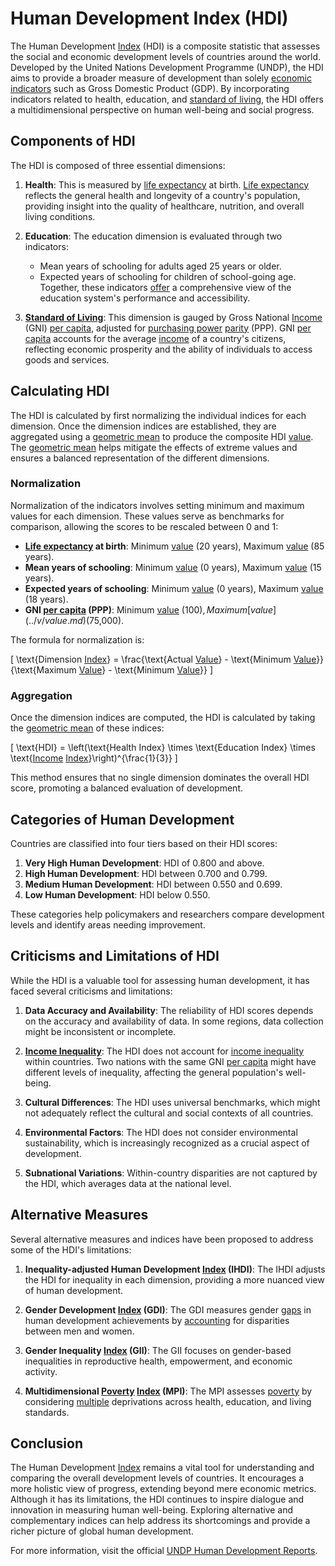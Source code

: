 # Human Development Index (HDI)

The Human Development [Index](../i/index.md) (HDI) is a composite statistic that assesses the social and economic development levels of countries around the world. Developed by the United Nations Development Programme (UNDP), the HDI aims to provide a broader measure of development than solely [economic indicators](../e/economic_indicators.md) such as Gross Domestic Product (GDP). By incorporating indicators related to health, education, and [standard of living](../s/standard_of_living.md), the HDI offers a multidimensional perspective on human well-being and social progress.

## Components of HDI

The HDI is composed of three essential dimensions:

1. **Health**: This is measured by [life expectancy](../l/life_expectancy.md) at birth. [Life expectancy](../l/life_expectancy.md) reflects the general health and longevity of a country's population, providing insight into the quality of healthcare, nutrition, and overall living conditions.

2. **Education**: The education dimension is evaluated through two indicators:
    - Mean years of schooling for adults aged 25 years or older.
    - Expected years of schooling for children of school-going age.
    Together, these indicators [offer](../o/offer.md) a comprehensive view of the education system's performance and accessibility.

3. **[Standard of Living](../s/standard_of_living.md)**: This dimension is gauged by Gross National [Income](../i/income.md) (GNI) [per capita](../p/per_capita.md), adjusted for [purchasing power](../p/purchasing_power.md) [parity](../p/parity.md) (PPP). GNI [per capita](../p/per_capita.md) accounts for the average [income](../i/income.md) of a country's citizens, reflecting economic prosperity and the ability of individuals to access goods and services.

## Calculating HDI

The HDI is calculated by first normalizing the individual indices for each dimension. Once the dimension indices are established, they are aggregated using a [geometric mean](../g/geometric_mean_in_trading.md) to produce the composite HDI [value](../v/value.md). The [geometric mean](../g/geometric_mean_in_trading.md) helps mitigate the effects of extreme values and ensures a balanced representation of the different dimensions.

### Normalization

Normalization of the indicators involves setting minimum and maximum values for each dimension. These values serve as benchmarks for comparison, allowing the scores to be rescaled between 0 and 1:

- **[Life expectancy](../l/life_expectancy.md) at birth**: Minimum [value](../v/value.md) (20 years), Maximum [value](../v/value.md) (85 years).
- **Mean years of schooling**: Minimum [value](../v/value.md) (0 years), Maximum [value](../v/value.md) (15 years).
- **Expected years of schooling**: Minimum [value](../v/value.md) (0 years), Maximum [value](../v/value.md) (18 years).
- **GNI [per capita](../p/per_capita.md) (PPP)**: Minimum [value](../v/value.md) ($100), Maximum [value](../v/value.md) ($75,000).

The formula for normalization is:

\[ \text{Dimension [Index](../i/index.md)} = \frac{\text{Actual [Value](../v/value.md)} - \text{Minimum [Value](../v/value.md)}}{\text{Maximum [Value](../v/value.md)} - \text{Minimum [Value](../v/value.md)}} \]

### Aggregation

Once the dimension indices are computed, the HDI is calculated by taking the [geometric mean](../g/geometric_mean_in_trading.md) of these indices:

\[ \text{HDI} = \left(\text{Health Index} \times \text{Education Index} \times \text{[Income](../i/income.md) [Index](../i/index.md)}\right)^{\frac{1}{3}} \]

This method ensures that no single dimension dominates the overall HDI score, promoting a balanced evaluation of development.

## Categories of Human Development

Countries are classified into four tiers based on their HDI scores:

1. **Very High Human Development**: HDI of 0.800 and above.
2. **High Human Development**: HDI between 0.700 and 0.799.
3. **Medium Human Development**: HDI between 0.550 and 0.699.
4. **Low Human Development**: HDI below 0.550.

These categories help policymakers and researchers compare development levels and identify areas needing improvement.

## Criticisms and Limitations of HDI

While the HDI is a valuable tool for assessing human development, it has faced several criticisms and limitations:

1. **Data Accuracy and Availability**: The reliability of HDI scores depends on the accuracy and availability of data. In some regions, data collection might be inconsistent or incomplete.
  
2. **[Income Inequality](../i/income_inequality.md)**: The HDI does not account for [income inequality](../i/income_inequality.md) within countries. Two nations with the same GNI [per capita](../p/per_capita.md) might have different levels of inequality, affecting the general population's well-being.

3. **Cultural Differences**: The HDI uses universal benchmarks, which might not adequately reflect the cultural and social contexts of all countries.

4. **Environmental Factors**: The HDI does not consider environmental sustainability, which is increasingly recognized as a crucial aspect of development.

5. **Subnational Variations**: Within-country disparities are not captured by the HDI, which averages data at the national level.

## Alternative Measures

Several alternative measures and indices have been proposed to address some of the HDI's limitations:

1. **Inequality-adjusted Human Development [Index](../i/index.md) (IHDI)**: The IHDI adjusts the HDI for inequality in each dimension, providing a more nuanced view of human development.
  
2. **Gender Development [Index](../i/index.md) (GDI)**: The GDI measures gender [gaps](../g/gap.md) in human development achievements by [accounting](../a/accounting.md) for disparities between men and women.

3. **Gender Inequality [Index](../i/index.md) (GII)**: The GII focuses on gender-based inequalities in reproductive health, empowerment, and economic activity.

4. **Multidimensional [Poverty](../p/poverty.md) [Index](../i/index.md) (MPI)**: The MPI assesses [poverty](../p/poverty.md) by considering [multiple](../m/multiple.md) deprivations across health, education, and living standards.

## Conclusion

The Human Development [Index](../i/index.md) remains a vital tool for understanding and comparing the overall development levels of countries. It encourages a more holistic view of progress, extending beyond mere economic metrics. Although it has its limitations, the HDI continues to inspire dialogue and innovation in measuring human well-being. Exploring alternative and complementary indices can help address its shortcomings and provide a richer picture of global human development.

For more information, visit the official [UNDP Human Development Reports](http://hdr.undp.org/en).